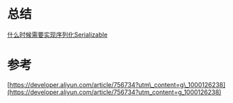 # 总结

[什么时候需要实现序列化Serializable](https://www.cnblogs.com/aaronRhythm/p/12701021.html)

# 参考

[https://developer.aliyun.com/article/756734?utm\_content=g\_1000126238](https://developer.aliyun.com/article/756734?utm_content=g_1000126238)

